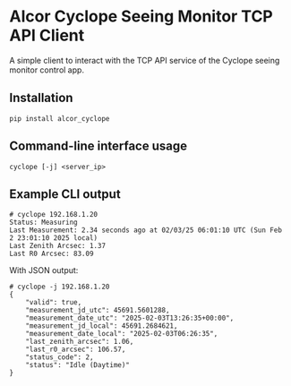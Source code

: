 # Alcor Cyclope Seeing Monitor TCP API Client

A simple client to interact with the TCP API service of the Cyclope seeing monitor control app.

## Installation

```
pip install alcor_cyclope
```

## Command-line interface usage
```
cyclope [-j] <server_ip>
```

## Example CLI output
```
# cyclope 192.168.1.20
Status: Measuring
Last Measurement: 2.34 seconds ago at 02/03/25 06:01:10 UTC (Sun Feb  2 23:01:10 2025 local)
Last Zenith Arcsec: 1.37
Last R0 Arcsec: 83.09
```

With JSON output:

```
# cyclope -j 192.168.1.20
{
    "valid": true,
    "measurement_jd_utc": 45691.5601288,
    "measurement_date_utc": "2025-02-03T13:26:35+00:00",
    "measurement_jd_local": 45691.2684621,
    "measurement_date_local": "2025-02-03T06:26:35",
    "last_zenith_arcsec": 1.06,
    "last_r0_arcsec": 106.57,
    "status_code": 2,
    "status": "Idle (Daytime)"
}
```
